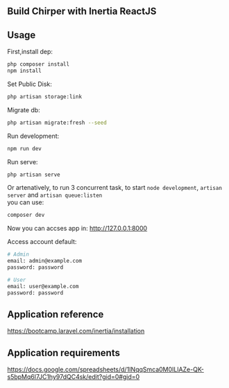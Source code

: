 ## Build Chirper with Inertia ReactJS


## Usage

First,install dep:

```bash
php composer install
npm install
```

Set Public Disk:

```bash
php artisan storage:link
```

Migrate db:

```bash
php artisan migrate:fresh --seed
```

Run development:

```bash
npm run dev
```

Run serve:

```bash
php artisan serve
```

Or artenatively, to run 3 concurrent task, to start `node development`, `artisan server` and `artisan queue:listen`  
you can use:

```bash
composer dev
```

Now you can accses app in: http://127.0.0.1:8000

Access account default:

```bash
# Admin
email: admin@example.com
password: password

# User
email: user@example.com
password: password
```

## Application reference

https://bootcamp.laravel.com/inertia/installation

## Application requirements

https://docs.google.com/spreadsheets/d/1INqqSmca0M0ILlAZe-QK-s5bpMq6l7JC1hy97dQC4sk/edit?gid=0#gid=0


